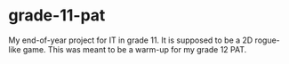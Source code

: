 # grade-11-pat
My end-of-year project for IT in grade 11. It is supposed to be a 2D rogue-like game. This was meant to be a warm-up for my grade 12 PAT.
